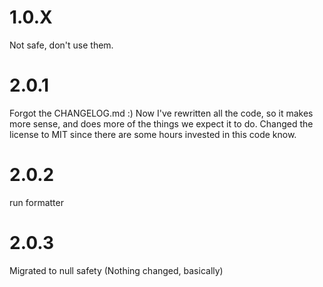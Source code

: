 # 1.0.X

Not safe, don't use them.

# 2.0.1

Forgot the CHANGELOG.md :)
Now I've rewritten all the code, so it makes more sense, and does more of the things we expect it to do.
Changed the license to MIT since there are some hours invested in this code know.

# 2.0.2

run formatter

# 2.0.3

Migrated to null safety (Nothing changed, basically)
